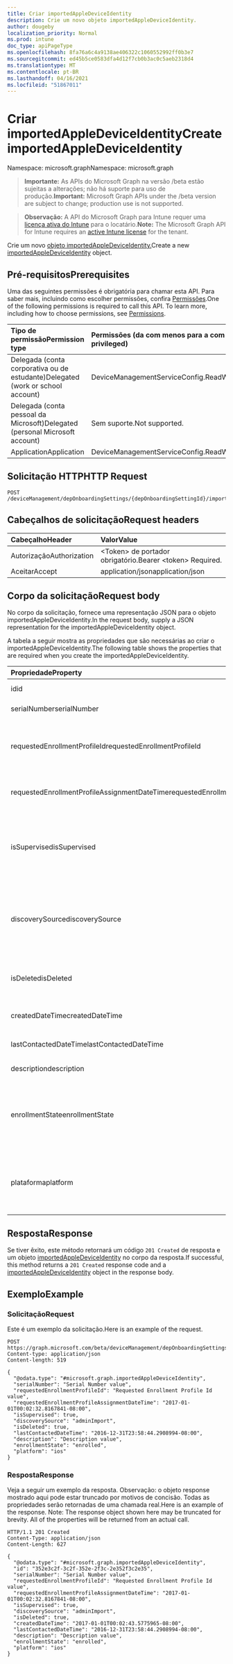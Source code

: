 ```yaml
---
title: Criar importedAppleDeviceIdentity
description: Crie um novo objeto importedAppleDeviceIdentity.
author: dougeby
localization_priority: Normal
ms.prod: intune
doc_type: apiPageType
ms.openlocfilehash: 8fa76a6c4a9138ae406322c1060552992ff0b3e7
ms.sourcegitcommit: ed45b5ce0583dfa4d12f7cb0b3ac0c5aeb2318d4
ms.translationtype: MT
ms.contentlocale: pt-BR
ms.lasthandoff: 04/16/2021
ms.locfileid: "51867011"
---
```

# <a name="create-importedappledeviceidentity"></a><span data-ttu-id="e6d08-103">Criar importedAppleDeviceIdentity</span><span class="sxs-lookup"><span data-stu-id="e6d08-103">Create importedAppleDeviceIdentity</span></span>

<span data-ttu-id="e6d08-104">Namespace: microsoft.graph</span><span class="sxs-lookup"><span data-stu-id="e6d08-104">Namespace: microsoft.graph</span></span>

> <span data-ttu-id="e6d08-105">**Importante:** As APIs do Microsoft Graph na versão /beta estão sujeitas a alterações; não há suporte para uso de produção.</span><span class="sxs-lookup"><span data-stu-id="e6d08-105">**Important:** Microsoft Graph APIs under the /beta version are subject to change; production use is not supported.</span></span>

> <span data-ttu-id="e6d08-106">**Observação:** A API do Microsoft Graph para Intune requer uma [licença ativa do Intune](https://go.microsoft.com/fwlink/?linkid=839381) para o locatário.</span><span class="sxs-lookup"><span data-stu-id="e6d08-106">**Note:** The Microsoft Graph API for Intune requires an [active Intune license](https://go.microsoft.com/fwlink/?linkid=839381) for the tenant.</span></span>

<span data-ttu-id="e6d08-107">Crie um novo [objeto importedAppleDeviceIdentity.](../resources/intune-enrollment-importedappledeviceidentity.md)</span><span class="sxs-lookup"><span data-stu-id="e6d08-107">Create a new [importedAppleDeviceIdentity](../resources/intune-enrollment-importedappledeviceidentity.md) object.</span></span>

## <a name="prerequisites"></a><span data-ttu-id="e6d08-108">Pré-requisitos</span><span class="sxs-lookup"><span data-stu-id="e6d08-108">Prerequisites</span></span>
<span data-ttu-id="e6d08-p101">Uma das seguintes permissões é obrigatória para chamar esta API. Para saber mais, incluindo como escolher permissões, confira [Permissões](/graph/permissions-reference).</span><span class="sxs-lookup"><span data-stu-id="e6d08-p101">One of the following permissions is required to call this API. To learn more, including how to choose permissions, see [Permissions](/graph/permissions-reference).</span></span>

|<span data-ttu-id="e6d08-111">Tipo de permissão</span><span class="sxs-lookup"><span data-stu-id="e6d08-111">Permission type</span></span>|<span data-ttu-id="e6d08-112">Permissões (da com menos para a com mais privilégios)</span><span class="sxs-lookup"><span data-stu-id="e6d08-112">Permissions (from least to most privileged)</span></span>|
|:---|:---|
|<span data-ttu-id="e6d08-113">Delegada (conta corporativa ou de estudante)</span><span class="sxs-lookup"><span data-stu-id="e6d08-113">Delegated (work or school account)</span></span>|<span data-ttu-id="e6d08-114">DeviceManagementServiceConfig.ReadWrite.All</span><span class="sxs-lookup"><span data-stu-id="e6d08-114">DeviceManagementServiceConfig.ReadWrite.All</span></span>|
|<span data-ttu-id="e6d08-115">Delegada (conta pessoal da Microsoft)</span><span class="sxs-lookup"><span data-stu-id="e6d08-115">Delegated (personal Microsoft account)</span></span>|<span data-ttu-id="e6d08-116">Sem suporte.</span><span class="sxs-lookup"><span data-stu-id="e6d08-116">Not supported.</span></span>|
|<span data-ttu-id="e6d08-117">Application</span><span class="sxs-lookup"><span data-stu-id="e6d08-117">Application</span></span>|<span data-ttu-id="e6d08-118">DeviceManagementServiceConfig.ReadWrite.All</span><span class="sxs-lookup"><span data-stu-id="e6d08-118">DeviceManagementServiceConfig.ReadWrite.All</span></span>|

## <a name="http-request"></a><span data-ttu-id="e6d08-119">Solicitação HTTP</span><span class="sxs-lookup"><span data-stu-id="e6d08-119">HTTP Request</span></span>
<!-- {
  "blockType": "ignored"
}
-->
``` http
POST /deviceManagement/depOnboardingSettings/{depOnboardingSettingId}/importedAppleDeviceIdentities
```

## <a name="request-headers"></a><span data-ttu-id="e6d08-120">Cabeçalhos de solicitação</span><span class="sxs-lookup"><span data-stu-id="e6d08-120">Request headers</span></span>
|<span data-ttu-id="e6d08-121">Cabeçalho</span><span class="sxs-lookup"><span data-stu-id="e6d08-121">Header</span></span>|<span data-ttu-id="e6d08-122">Valor</span><span class="sxs-lookup"><span data-stu-id="e6d08-122">Value</span></span>|
|:---|:---|
|<span data-ttu-id="e6d08-123">Autorização</span><span class="sxs-lookup"><span data-stu-id="e6d08-123">Authorization</span></span>|<span data-ttu-id="e6d08-124">&lt;Token&gt; de portador obrigatório.</span><span class="sxs-lookup"><span data-stu-id="e6d08-124">Bearer &lt;token&gt; Required.</span></span>|
|<span data-ttu-id="e6d08-125">Aceitar</span><span class="sxs-lookup"><span data-stu-id="e6d08-125">Accept</span></span>|<span data-ttu-id="e6d08-126">application/json</span><span class="sxs-lookup"><span data-stu-id="e6d08-126">application/json</span></span>|

## <a name="request-body"></a><span data-ttu-id="e6d08-127">Corpo da solicitação</span><span class="sxs-lookup"><span data-stu-id="e6d08-127">Request body</span></span>
<span data-ttu-id="e6d08-128">No corpo da solicitação, fornece uma representação JSON para o objeto importedAppleDeviceIdentity.</span><span class="sxs-lookup"><span data-stu-id="e6d08-128">In the request body, supply a JSON representation for the importedAppleDeviceIdentity object.</span></span>

<span data-ttu-id="e6d08-129">A tabela a seguir mostra as propriedades que são necessárias ao criar o importedAppleDeviceIdentity.</span><span class="sxs-lookup"><span data-stu-id="e6d08-129">The following table shows the properties that are required when you create the importedAppleDeviceIdentity.</span></span>

|<span data-ttu-id="e6d08-130">Propriedade</span><span class="sxs-lookup"><span data-stu-id="e6d08-130">Property</span></span>|<span data-ttu-id="e6d08-131">Tipo</span><span class="sxs-lookup"><span data-stu-id="e6d08-131">Type</span></span>|<span data-ttu-id="e6d08-132">Descrição</span><span class="sxs-lookup"><span data-stu-id="e6d08-132">Description</span></span>|
|:---|:---|:---|
|<span data-ttu-id="e6d08-133">id</span><span class="sxs-lookup"><span data-stu-id="e6d08-133">id</span></span>|<span data-ttu-id="e6d08-134">Cadeia de caracteres</span><span class="sxs-lookup"><span data-stu-id="e6d08-134">String</span></span>|<span data-ttu-id="e6d08-135">Chave da entidade.</span><span class="sxs-lookup"><span data-stu-id="e6d08-135">Key of the entity.</span></span>|
|<span data-ttu-id="e6d08-136">serialNumber</span><span class="sxs-lookup"><span data-stu-id="e6d08-136">serialNumber</span></span>|<span data-ttu-id="e6d08-137">String</span><span class="sxs-lookup"><span data-stu-id="e6d08-137">String</span></span>|<span data-ttu-id="e6d08-138">Número de série do dispositivo</span><span class="sxs-lookup"><span data-stu-id="e6d08-138">Device serial number</span></span>|
|<span data-ttu-id="e6d08-139">requestedEnrollmentProfileId</span><span class="sxs-lookup"><span data-stu-id="e6d08-139">requestedEnrollmentProfileId</span></span>|<span data-ttu-id="e6d08-140">Cadeia de Caracteres</span><span class="sxs-lookup"><span data-stu-id="e6d08-140">String</span></span>|<span data-ttu-id="e6d08-141">O administrador de ID do perfil de registro pretende aplicar-se ao dispositivo durante o próximo registro</span><span class="sxs-lookup"><span data-stu-id="e6d08-141">Enrollment profile Id admin intends to apply to the device during next enrollment</span></span>|
|<span data-ttu-id="e6d08-142">requestedEnrollmentProfileAssignmentDateTime</span><span class="sxs-lookup"><span data-stu-id="e6d08-142">requestedEnrollmentProfileAssignmentDateTime</span></span>|<span data-ttu-id="e6d08-143">DateTimeOffset</span><span class="sxs-lookup"><span data-stu-id="e6d08-143">DateTimeOffset</span></span>|<span data-ttu-id="e6d08-144">O perfil de registro de hora foi atribuído ao dispositivo</span><span class="sxs-lookup"><span data-stu-id="e6d08-144">The time enrollment profile was assigned to the device</span></span>|
|<span data-ttu-id="e6d08-145">isSupervised</span><span class="sxs-lookup"><span data-stu-id="e6d08-145">isSupervised</span></span>|<span data-ttu-id="e6d08-146">Boolean</span><span class="sxs-lookup"><span data-stu-id="e6d08-146">Boolean</span></span>|<span data-ttu-id="e6d08-147">Indica se o dispositivo Apple é supervisionado.</span><span class="sxs-lookup"><span data-stu-id="e6d08-147">Indicates if the Apple device is supervised.</span></span> <span data-ttu-id="e6d08-148">Mais informações estão em: https://support.apple.com/en-us/HT202837</span><span class="sxs-lookup"><span data-stu-id="e6d08-148">More information is at: https://support.apple.com/en-us/HT202837</span></span>|
|<span data-ttu-id="e6d08-149">discoverySource</span><span class="sxs-lookup"><span data-stu-id="e6d08-149">discoverySource</span></span>|[<span data-ttu-id="e6d08-150">discoverySource</span><span class="sxs-lookup"><span data-stu-id="e6d08-150">discoverySource</span></span>](../resources/intune-enrollment-discoverysource.md)|<span data-ttu-id="e6d08-151">Fonte de descoberta de dispositivo Apple.</span><span class="sxs-lookup"><span data-stu-id="e6d08-151">Apple device discovery source.</span></span> <span data-ttu-id="e6d08-152">Os valores possíveis são: `unknown`, `adminImport`, `deviceEnrollmentProgram`.</span><span class="sxs-lookup"><span data-stu-id="e6d08-152">Possible values are: `unknown`, `adminImport`, `deviceEnrollmentProgram`.</span></span>|
|<span data-ttu-id="e6d08-153">isDeleted</span><span class="sxs-lookup"><span data-stu-id="e6d08-153">isDeleted</span></span>|<span data-ttu-id="e6d08-154">Boolean</span><span class="sxs-lookup"><span data-stu-id="e6d08-154">Boolean</span></span>|<span data-ttu-id="e6d08-155">Indica se o dispositivo é excluído do Apple Business Manager</span><span class="sxs-lookup"><span data-stu-id="e6d08-155">Indicates if the device is deleted from Apple Business Manager</span></span>|
|<span data-ttu-id="e6d08-156">createdDateTime</span><span class="sxs-lookup"><span data-stu-id="e6d08-156">createdDateTime</span></span>|<span data-ttu-id="e6d08-157">DateTimeOffset</span><span class="sxs-lookup"><span data-stu-id="e6d08-157">DateTimeOffset</span></span>|<span data-ttu-id="e6d08-158">Data de criação hora do dispositivo</span><span class="sxs-lookup"><span data-stu-id="e6d08-158">Created Date Time of the device</span></span>|
|<span data-ttu-id="e6d08-159">lastContactedDateTime</span><span class="sxs-lookup"><span data-stu-id="e6d08-159">lastContactedDateTime</span></span>|<span data-ttu-id="e6d08-160">DateTimeOffset</span><span class="sxs-lookup"><span data-stu-id="e6d08-160">DateTimeOffset</span></span>|<span data-ttu-id="e6d08-161">Hora da Última Data Contata do dispositivo</span><span class="sxs-lookup"><span data-stu-id="e6d08-161">Last Contacted Date Time of the device</span></span>|
|<span data-ttu-id="e6d08-162">description</span><span class="sxs-lookup"><span data-stu-id="e6d08-162">description</span></span>|<span data-ttu-id="e6d08-163">Cadeia de caracteres</span><span class="sxs-lookup"><span data-stu-id="e6d08-163">String</span></span>|<span data-ttu-id="e6d08-164">A descrição do dispositivo</span><span class="sxs-lookup"><span data-stu-id="e6d08-164">The description of the device</span></span>|
|<span data-ttu-id="e6d08-165">enrollmentState</span><span class="sxs-lookup"><span data-stu-id="e6d08-165">enrollmentState</span></span>|[<span data-ttu-id="e6d08-166">enrollmentState</span><span class="sxs-lookup"><span data-stu-id="e6d08-166">enrollmentState</span></span>](../resources/intune-shared-enrollmentstate.md)|<span data-ttu-id="e6d08-167">O estado do dispositivo no Intune.</span><span class="sxs-lookup"><span data-stu-id="e6d08-167">The state of the device in Intune.</span></span> <span data-ttu-id="e6d08-168">Os possíveis valores são: `unknown`, `enrolled`, `pendingReset`, `failed`, `notContacted`, `blocked`.</span><span class="sxs-lookup"><span data-stu-id="e6d08-168">Possible values are: `unknown`, `enrolled`, `pendingReset`, `failed`, `notContacted`, `blocked`.</span></span>|
|<span data-ttu-id="e6d08-169">plataforma</span><span class="sxs-lookup"><span data-stu-id="e6d08-169">platform</span></span>|[<span data-ttu-id="e6d08-170">platform</span><span class="sxs-lookup"><span data-stu-id="e6d08-170">platform</span></span>](../resources/intune-enrollment-platform.md)|<span data-ttu-id="e6d08-171">A plataforma do Dispositivo.</span><span class="sxs-lookup"><span data-stu-id="e6d08-171">The platform of the Device.</span></span> <span data-ttu-id="e6d08-172">Os possíveis valores são: `unknown`, `ios`, `android`, `windows`, `windowsMobile`, `macOS`.</span><span class="sxs-lookup"><span data-stu-id="e6d08-172">Possible values are: `unknown`, `ios`, `android`, `windows`, `windowsMobile`, `macOS`.</span></span>|



## <a name="response"></a><span data-ttu-id="e6d08-173">Resposta</span><span class="sxs-lookup"><span data-stu-id="e6d08-173">Response</span></span>
<span data-ttu-id="e6d08-174">Se tiver êxito, este método retornará um código `201 Created` de resposta e um objeto [importedAppleDeviceIdentity](../resources/intune-enrollment-importedappledeviceidentity.md) no corpo da resposta.</span><span class="sxs-lookup"><span data-stu-id="e6d08-174">If successful, this method returns a `201 Created` response code and a [importedAppleDeviceIdentity](../resources/intune-enrollment-importedappledeviceidentity.md) object in the response body.</span></span>

## <a name="example"></a><span data-ttu-id="e6d08-175">Exemplo</span><span class="sxs-lookup"><span data-stu-id="e6d08-175">Example</span></span>

### <a name="request"></a><span data-ttu-id="e6d08-176">Solicitação</span><span class="sxs-lookup"><span data-stu-id="e6d08-176">Request</span></span>
<span data-ttu-id="e6d08-177">Este é um exemplo da solicitação.</span><span class="sxs-lookup"><span data-stu-id="e6d08-177">Here is an example of the request.</span></span>
``` http
POST https://graph.microsoft.com/beta/deviceManagement/depOnboardingSettings/{depOnboardingSettingId}/importedAppleDeviceIdentities
Content-type: application/json
Content-length: 519

{
  "@odata.type": "#microsoft.graph.importedAppleDeviceIdentity",
  "serialNumber": "Serial Number value",
  "requestedEnrollmentProfileId": "Requested Enrollment Profile Id value",
  "requestedEnrollmentProfileAssignmentDateTime": "2017-01-01T00:02:32.8167841-08:00",
  "isSupervised": true,
  "discoverySource": "adminImport",
  "isDeleted": true,
  "lastContactedDateTime": "2016-12-31T23:58:44.2908994-08:00",
  "description": "Description value",
  "enrollmentState": "enrolled",
  "platform": "ios"
}
```

### <a name="response"></a><span data-ttu-id="e6d08-178">Resposta</span><span class="sxs-lookup"><span data-stu-id="e6d08-178">Response</span></span>
<span data-ttu-id="e6d08-p106">Veja a seguir um exemplo da resposta. Observação: o objeto response mostrado aqui pode estar truncado por motivos de concisão. Todas as propriedades serão retornadas de uma chamada real.</span><span class="sxs-lookup"><span data-stu-id="e6d08-p106">Here is an example of the response. Note: The response object shown here may be truncated for brevity. All of the properties will be returned from an actual call.</span></span>
``` http
HTTP/1.1 201 Created
Content-Type: application/json
Content-Length: 627

{
  "@odata.type": "#microsoft.graph.importedAppleDeviceIdentity",
  "id": "352e3c2f-3c2f-352e-2f3c-2e352f3c2e35",
  "serialNumber": "Serial Number value",
  "requestedEnrollmentProfileId": "Requested Enrollment Profile Id value",
  "requestedEnrollmentProfileAssignmentDateTime": "2017-01-01T00:02:32.8167841-08:00",
  "isSupervised": true,
  "discoverySource": "adminImport",
  "isDeleted": true,
  "createdDateTime": "2017-01-01T00:02:43.5775965-08:00",
  "lastContactedDateTime": "2016-12-31T23:58:44.2908994-08:00",
  "description": "Description value",
  "enrollmentState": "enrolled",
  "platform": "ios"
}
```




